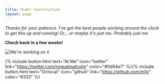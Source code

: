 ```yaml
---
title: Under Construction
layout: page
---
```



_Thanks for your patience. I've got the best people working around the clock to get this up and running! Or... or maybe it's just me. Probably just me_

**Check back in a few weeks!**

![We're working on it](https://media.istockphoto.com/vectors/construction-workers-and-engineers-vector-id910090876?k=6&m=910090876&s=612x612&w=0&h=X6l5-kQMjJARicdwS3_ftilzf57ybVBwvExUP3HQuzU=)


{% include button.html text="At Me" icon="twitter" link="https://twitter.com/miguelmalcolm" color="#0d94e7" %}{% include button.html text="Octocat" icon="github" link="https://github.com/m1g" color="#333" %}

<!-- ---
title: Sup World.
feature_text: |
  ## Malcolm Codes
  A nibble is half of a byte.
feature_image: "'assets/images/landing_page_banner.jpg'"
excerpt: "It's a code world and I'm hacking away at it one commit at a time."
layout: page
---

> I'm hacking away at this world one keystroke, one commit, one PR at a time. Amending the minor adjustments and pushing towards the goal. **I'm on the innanets!** I'm a bit nerdy and a byte complex, but this is where worlds collide - **Welcome**

## Latest Posts

{::nomarkdown}
{% include post-list.html %}
{:/nomarkdown} -->